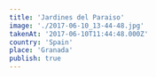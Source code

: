```yaml
---
title: 'Jardines del Paraiso'
image: './2017-06-10_13-44-48.jpg'
takenAt: '2017-06-10T11:44:48.000Z'
country: 'Spain'
place: 'Granada'
publish: true
---
```

